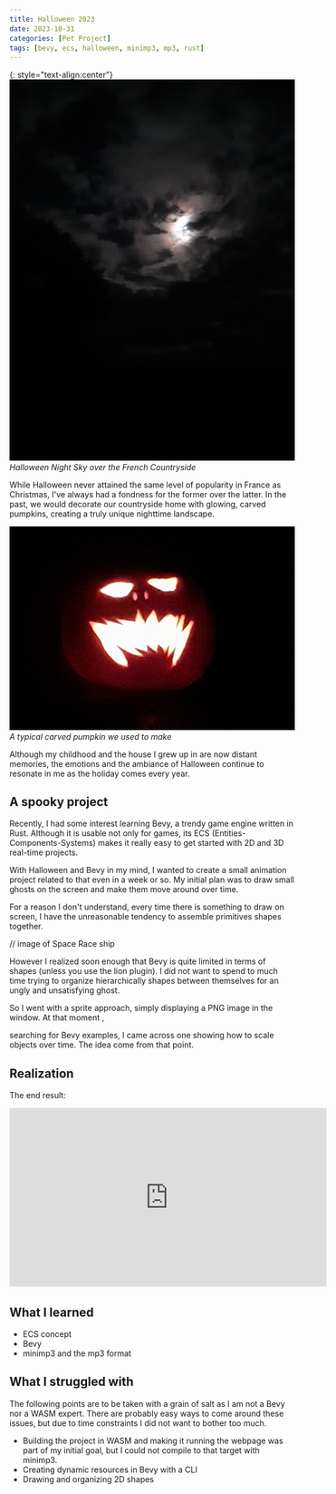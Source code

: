 ```yaml
---
title: Halloween 2023
date: 2023-10-31
categories: [Pet Project]
tags: [bevy, ecs, halloween, minimp3, mp3, rust]
---
```


{: style="text-align:center"}
![halloween-1](/assets/img/blog/halloween/2022_02.jpg)
*Halloween Night Sky over the French Countryside*

While Halloween never attained the same level of popularity in France as
Christmas, I've always had a fondness for the former over the latter. In the
past, we would decorate our countryside home with glowing, carved pumpkins,
creating a truly unique nighttime landscape.

![halloween-2](/assets/img/blog/halloween/2022_01.jpg)
*A typical carved pumpkin we used to make*

Although my childhood and the house I grew up in are now distant memories, the
emotions and the ambiance of Halloween continue to resonate in me as the 
holiday comes every year.

## A spooky project

Recently, I had some interest learning Bevy, a trendy game engine written in 
Rust. Although it is usable not only for games, its ECS (Entities-Components-Systems) 
makes it really easy to get started with 2D and 3D real-time projects.

With Halloween and Bevy in my mind, I wanted to create a small animation project
related to that even in a week or so. My initial plan was to draw small ghosts
on the screen and make them move around over time. 

For a reason I don't understand, every time there is something to draw on screen,
I have the unreasonable tendency to assemble primitives shapes together.

// image of Space Race ship

However I realized soon enough that Bevy is quite limited in terms of shapes (unless you use the
lion plugin). I did not want to spend to much time trying to organize hierarchically shapes between themselves
for an ungly and unsatisfying ghost.

So I went with a sprite approach, simply displaying a PNG image in the window.
At that moment , 

searching for Bevy examples, I came across one showing how to scale objects
over time. The idea come from that point.

## Realization
The end result:
<iframe width="560" height="315" src="https://www.youtube.com/embed/JpcI-rEiN2M?si=0gdT3bb4fo1EhZ5t&amp;controls=0" title="YouTube video player" frameborder="0" allow="accelerometer; autoplay; clipboard-write; encrypted-media; gyroscope; picture-in-picture; web-share" allowfullscreen></iframe>

## What I learned

- ECS concept
- Bevy
- minimp3 and the mp3 format

## What I struggled with

The following points are to be taken with a grain of salt as I am not a Bevy nor
a WASM expert. There are probably easy ways to come around these issues, but due
to time constraints I did not want to bother too much.

- Building the project in WASM and making it running the webpage was part of
my initial goal, but I could not compile to that target with minimp3.
- Creating dynamic resources in Bevy with a CLI
- Drawing and organizing 2D shapes